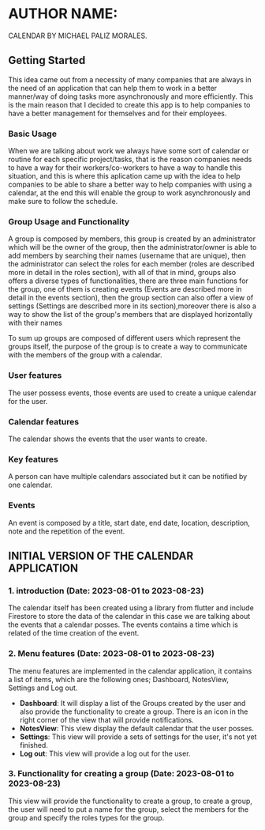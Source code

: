 # AUTHOR NAME:

CALENDAR BY MICHAEL PALIZ MORALES.

## Getting Started
This idea came out from a necessity of many companies that are always in the need of an application that can help them to work in a better manner/way of doing tasks more asynchronously and more efficiently.
This is the main reason that I decided to create this app is to help companies to have a better management for themselves and for their employees.

### Basic Usage
When we are talking about work we always have some sort of calendar or routine for each specific project/tasks, that is the reason companies needs to have a way for their workers/co-workers to have a way to handle this situation, and this is where this aplication came up with the idea to help companies to be able to share a better way to help companies with using a calendar, at the end this will enable the group to work asynchronously and make sure to follow the schedule.

### Group Usage and Functionality
A group is composed by members, this group is created by an administrator which will be the owner of the group, then the administrator/owner is able to add members by searching their names (username that are unique), then the administrator can select the roles for each member (roles are described more in detail in the roles section), with all of that in mind, groups also offers a diverse types of functionalities, there are three main functions for the group, one of them is creating events (Events are described more in detail in the events section), then the group section can also offer a view of settings (Settings are described more in its section),moreover there is also a way to show the list of the group's members that are displayed horizontally with their names 

To sum up groups are composed of different users which represent the groups itself, the purpose of the group is to create a way to communicate with  the members of the group with a calendar.

### User features 
The user possess events, those events are used to create a unique calendar for the user.

### Calendar features
The calendar shows the events that the user wants to create.

### Key features
A person can have multiple calendars associated but it can be notified by one calendar.

### Events 

An event is composed by a title, start date, end date, location, description, note and the repetition of the event.

## INITIAL VERSION OF THE CALENDAR APPLICATION  
### 1. introduction (Date: 2023-08-01 to 2023-08-23)  
The calendar itself has been created using a library from flutter and include Firestore to store the data of the calendar in this case we are talking about the events that a calendar posses. The events contains a time which is related of the time creation of the event.

### 2. Menu features (Date: 2023-08-01 to 2023-08-23)
The menu features are implemented in the calendar application, it contains a list of items, which are the following ones; Dashboard, NotesView, Settings and Log out.

- **Dashboard**: It will display a list of the Groups created by the user and also provide the functionality to create a group. There is an icon in the right corner of the view that will provide notifications.
- **NotesView**: This view display the default calendar that the user posses.
- **Settings**: This view will provide a sets of settings for the user, it's not yet finished.
- **Log out**: This view will provide a log out for the user.

### 3. Functionality for creating a group  (Date: 2023-08-01 to 2023-08-23)
This view will provide the functionality to create a group, to create a group, the user will need to put a name for the group, select the members for the group and specify the roles types for the group.